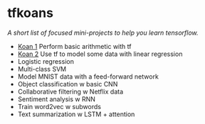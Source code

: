 # tfkoans

*A short list of focused mini-projects to help you learn tensorflow.*

- [Koan 1](https://github.com/unbox-research/tfkoans/tree/master/koan_1) Perform basic arithmetic with tf
- [Koan 2](https://github.com/unbox-research/tfkoans/tree/master/koan_2) Use tf to model some data with linear regression 
- Logistic regression
- Multi-class SVM
- Model MNIST data with a feed-forward network
- Object classification w basic CNN
- Collaborative filtering w Netflix data
- Sentiment analysis w RNN
- Train word2vec w subwords
- Text summarization w LSTM + attention
